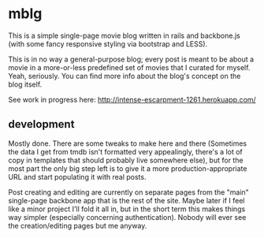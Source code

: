 # mblg #

This is a simple single-page movie blog written in rails and backbone.js (with some fancy responsive styling via bootstrap and LESS).

This is in no way a general-purpose blog; every post is meant to be about a movie in a more-or-less predefined set of movies that I curated for myself. Yeah, seriously. You can find more info about the blog's concept on the blog itself.

See work in progress here:
http://intense-escarpment-1261.herokuapp.com/

## development ##

Mostly done. There are some tweaks to make here and there (Sometimes the data I get from tmdb isn't formatted very appealingly, there's a lot of copy in templates that should probably live somewhere else), but for the most part the only big step left is to give it a more production-appropriate URL and start populating it with real posts.

Post creating and editing are currently on separate pages from the "main" single-page backbone app that is the rest of the site. Maybe later if I feel like a minor project I'll fold it all in, but in the short term this makes things way simpler (especially concerning authentication). Nobody will ever see the creation/editing pages but me anyway.